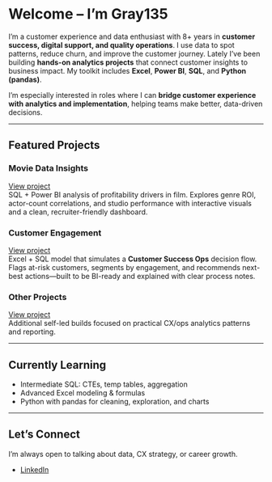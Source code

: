 # Welcome – I’m Gray135

I’m a customer experience and data enthusiast with 8+ years in **customer success, digital support, and quality operations**. I use data to spot patterns, reduce churn, and improve the customer journey. Lately I’ve been building **hands-on analytics projects** that connect customer insights to business impact. My toolkit includes **Excel**, **Power BI**, **SQL**, and **Python (pandas)**.

I’m especially interested in roles where I can **bridge customer experience with analytics and implementation**, helping teams make better, data-driven decisions.

---

## Featured Projects

### Movie Data Insights  
[View project](https://github.com/Gray135/movie-data-insights)  
SQL + Power BI analysis of profitability drivers in film. Explores genre ROI, actor-count correlations, and studio performance with interactive visuals and a clean, recruiter-friendly dashboard.

### Customer Engagement  
[View project](https://github.com/Gray135/customer-engagement-strategy)  
Excel + SQL model that simulates a **Customer Success Ops** decision flow. Flags at-risk customers, segments by engagement, and recommends next-best actions—built to be BI-ready and explained with clear process notes.

### Other Projects  
[View project](https://github.com/Gray135/cx-ops-analytics-projects)  
Additional self-led builds focused on practical CX/ops analytics patterns and reporting.

---

## Currently Learning
- Intermediate SQL: CTEs, temp tables, aggregation
- Advanced Excel modeling & formulas
- Python with pandas for cleaning, exploration, and charts

---

## Let’s Connect
I’m always open to talking about data, CX strategy, or career growth.  
- [LinkedIn](https://www.linkedin.com/in/aaronzeug)
